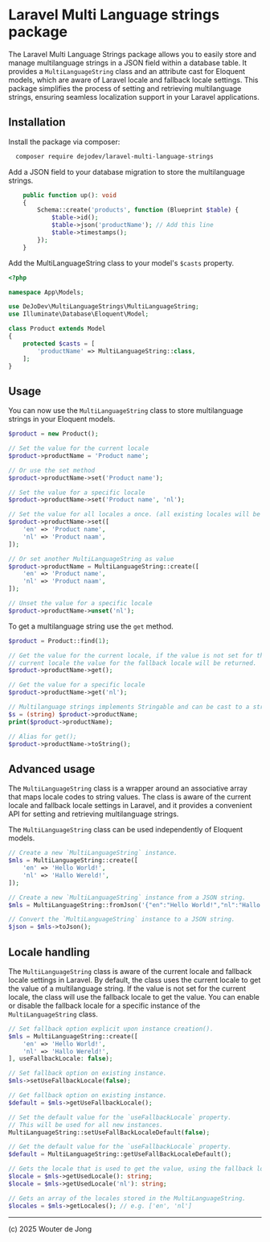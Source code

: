# Laravel Multi Language strings package

The Laravel Multi Language Strings package allows you to easily store and manage multilanguage strings in a JSON field
within a database table. It provides a `MultiLanguageString` class and an attribute cast for Eloquent models, which are
aware of Laravel locale and fallback locale settings. This package simplifies the process of setting and retrieving
multilanguage strings, ensuring seamless localization support in your Laravel applications.

## Installation

Install the package via composer:

```bash
  composer require dejodev/laravel-multi-language-strings
```

Add a JSON field to your database migration to store the multilanguage strings.

```php
    public function up(): void
    {
        Schema::create('products', function (Blueprint $table) {
            $table->id();
            $table->json('productName'); // Add this line
            $table->timestamps();
        });
    }
``` 

Add the MultiLanguageString class to your model's `$casts` property.

```php
<?php

namespace App\Models;

use DeJoDev\MultiLanguageStrings\MultiLanguageString;
use Illuminate\Database\Eloquent\Model;

class Product extends Model
{
    protected $casts = [
        'productName' => MultiLanguageString::class,
    ];
}
```

## Usage

You can now use the `MultiLanguageString` class to store multilanguage strings in your Eloquent models. 
```php
$product = new Product();

// Set the value for the current locale
$product->productName = 'Product name';

// Or use the set method
$product->productName->set('Product name');

// Set the value for a specific locale
$product->productName->set('Product name', 'nl'); 

// Set the value for all locales a once. (all existing locales will be cleared)
$product->productName->set([
    'en' => 'Product name',
    'nl' => 'Product naam',
]);

// Or set another MultiLanguageString as value
$product->productName = MultiLanguageString::create([
    'en' => 'Product name',
    'nl' => 'Product naam',
]);

// Unset the value for a specific locale
$product->productName->unset('nl');


```

To get a multilanguage string use the `get` method.

```php
$product = Product::find(1);

// Get the value for the current locale, if the value is not set for the
// current locale the value for the fallback locale will be returned.
$product->productName->get();

// Get the value for a specific locale
$product->productName->get('nl');

// Multilanguage strings implements Stringable and can be cast to a string.
$s = (string) $product->productName; 
print($product->productName); 

// Alias for get();
$product->productName->toString();

```

## Advanced usage
The `MultiLanguageString` class is a wrapper around an associative array that maps locale codes to string values.
The class is aware of the current locale and fallback locale settings in Laravel, and it provides a convenient API for
setting and retrieving multilanguage strings.

The `MultiLanguageString` class can be used independently of Eloquent models. 

```php
// Create a new `MultiLanguageString` instance.
$mls = MultiLanguageString::create([
    'en' => 'Hello World!',
    'nl' => 'Hallo Wereld!',
]);

// Create a new `MultiLanguageString` instance from a JSON string.
$mls = MultiLanguageString::fromJson('{"en":"Hello World!","nl":"Hallo Wereld!"}');

// Convert the `MultiLanguageString` instance to a JSON string.
$json = $mls->toJson();
```

## Locale handling
The `MultiLanguageString` class is aware of the current locale and fallback locale settings in Laravel. 
By default, the class uses the current locale to get the value of a multilanguage string. 
If the value is not set for the current locale, the class will use the fallback locale to get the value. 
You can enable or disable the fallback locale for a specific instance of the `MultiLanguageString` class.

```php
// Set fallback option explicit upon instance creation().
$mls = MultiLanguageString::create([
    'en' => 'Hello World!',
    'nl' => 'Hallo Wereld!',
], useFallbackLocale: false);

// Set fallback option on existing instance.
$mls->setUseFallbackLocale(false);

// Get fallback option on existing instance. 
$default = $mls->getUseFallbackLocale();

// Set the default value for the `useFallbackLocale` property.
// This will be used for all new instances.
MultiLanguageString::setUseFallBackLocaleDefault(false);

// Get the default value for the `useFallbackLocale` property.
$default = MultiLanguageString::getUseFallBackLocaleDefault();

// Gets the locale that is used to get the value, using the fallback locale when enabled.
$locale = $mls->getUsedLocale(): string;
$locale = $mls->getUsedLocale('nl'): string;

// Gets an array of the locales stored in the MultiLanguageString.
$locales = $mls->getLocales(); // e.g. ['en', 'nl']
```
---

(c) 2025 Wouter de Jong
